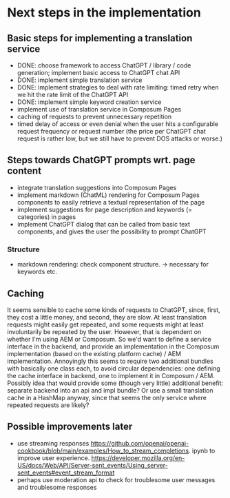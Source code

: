 # Next steps in the implementation

## Basic steps for implementing a translation service

- DONE: choose framework to access ChatGPT / library / code generation; implement basic access to ChatGPT chat API
- DONE: implement simple translation service
- DONE: implement strategies to deal with rate limiting: timed retry when we hit the rate limit of the ChatGPT API
- DONE: implement simple keyword creation service
- implement use of translation service in Composum Pages
- caching of requests to prevent unnecessary repetition
- timed delay of access or even denial when the user hits a configurable request frequency or request number (the
  price per ChatGPT chat request is rather low, but we still have to prevent DOS attacks or worse.)

## Steps towards ChatGPT prompts wrt. page content

- integrate translation suggestions into Composum Pages
- implement markdown (ChatML) rendering for Composum Pages components to easily retrieve a textual representation of
  the page
- implement suggestions for page description and keywords (= categories) in pages
- implement ChatGPT dialog that can be called from basic text components, and gives the user the possibility to
  prompt ChatGPT

### Structure
- markdown rendering: check component structure. -> necessary for keywords etc.

## Caching

It seems sensible to cache some kinds of requests to ChatGPT, since, first, they cost a little money, and second,
they are slow. At least translation requests might easily get repeated, and some requests might at least involuntarily
be repeated by the user. However, that is dependent on whether I'm using AEM or Composum. So we'd want to define a
service interface in the backend, and provide an implementation in the Composum implementation (based on the 
existing platform cache) / AEM implementation. 
Annoyingly this seems to require two additional bundles with basically one class each, to avoid circular dependencies: 
one defining the cache interface in backend, one to implement it in Composum / AEM.
Possibly idea that would provide some (though very little) additional benefit: separate backend into an api and impl 
bundle? Or use a small translation cache in a HashMap anyway, since that seems the only service where repeated 
requests are likely?

## Possible improvements later

- use streaming responses https://github.com/openai/openai-cookbook/blob/main/examples/How_to_stream_completions.
  ipynb to improve user
  experience. https://developer.mozilla.org/en-US/docs/Web/API/Server-sent_events/Using_server-sent_events#event_stream_format
- perhaps use moderation api to check for troublesome user messages and troublesome responses
